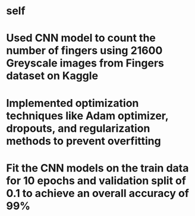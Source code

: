 # self
# Used CNN model to count the number of fingers using 21600 Greyscale images from Fingers dataset on Kaggle
# Implemented optimization techniques like Adam optimizer, dropouts, and regularization methods to prevent overfitting
# Fit the CNN models on the train data for 10 epochs and validation split of 0.1 to achieve an overall accuracy of 99%
